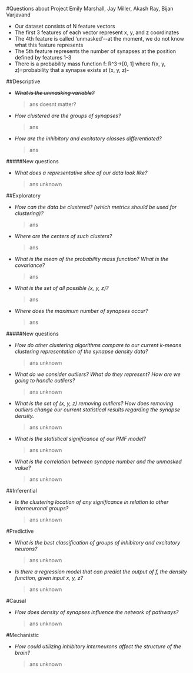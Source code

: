 #Questions about Project
Emily Marshall, Jay Miller, Akash Ray, Bijan Varjavand

- Our dataset consists of N feature vectors
- The first 3 features of each vector represent x, y, and z coordinates
- The 4th feature is called ‘unmasked’--at the moment, we do not know what this feature represents
- The 5th feature represents the number of synapses at the position defined by features 1-3
- There is a probability mass function f: R^3→[0, 1] where f(x, y, z)=probability that a synapse exists at (x, y, z)- 

##Descriptive
- ~~*What is the unmasking variable?*~~
  > ans doesnt matter?

- *How clustered are the groups of synapses?*
  > ans

- *How are the inhibitory and excitatory classes differentiated?*
  > ans

#####New questions
- *What does a representative slice of our data look like?*

  > ans unknown


##Exploratory
- *How can the data be clustered? (which metrics should be used for clustering)?*
  > ans

- *Where are the centers of such clusters?*
  > ans

- *What is the mean of the probability mass function? What is the covariance?*
  > ans

- *What is the set of all possible (x, y, z)?*
  > ans

- *Where does the maximum number of synapses occur?*
  > ans

#####New questions
- *How do other clustering algorithms compare to our current k-means clustering representation of the synapse density data?*

  > ans unknown

- *What do we consider outliers? What do they represent? How are we going to handle outliers?*

  > ans unknown

- *What is the set of (x, y, z) removing outliers? How does removing outliers change our current statistical results regarding the synapse density.*

  > ans unknown

- *What is the statistical significance of our PMF model?*

  > ans unknown

- *What is the correlation between synapse number and the unmasked value?*

  > ans unknown

##Inferential
- *Is the clustering location of any significance in relation to other interneuronal groups?*

  > ans unknown

#Predictive
- *What is the best classification of groups of inhibitory and excitatory neurons?*

  > ans unknown
  
- *Is there a regression model that can predict the output of f, the density function, given input x, y, z?*

  > ans unknown

#Causal
- *How does density of synapses influence the network of pathways?*

  > ans unknown

#Mechanistic
- *How could utilizing inhibitory interneurons affect the structure of the brain?*

  > ans unknown
